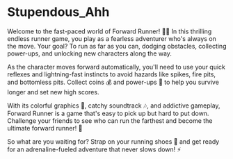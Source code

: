 # Stupendous_Ahh
Welcome to the fast-paced world of Forward Runner! 🏃‍♂️ In this thrilling endless runner game, you play as a fearless adventurer who's always on the move. Your goal? To run as far as you can, dodging obstacles, collecting power-ups, and unlocking new characters along the way.

As the character moves forward automatically, you'll need to use your quick reflexes and lightning-fast instincts to avoid hazards like spikes, fire pits, and bottomless pits. Collect coins 💰 and power-ups 🚀 to help you survive longer and set new high scores.

With its colorful graphics 🎨, catchy soundtrack 🎶, and addictive gameplay, Forward Runner is a game that's easy to pick up but hard to put down. Challenge your friends to see who can run the farthest and become the ultimate forward runner! 👊

So what are you waiting for? Strap on your running shoes 👟 and get ready for an adrenaline-fueled adventure that never slows down! ⚡️
